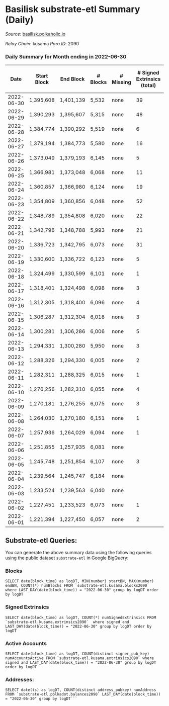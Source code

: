 # Basilisk substrate-etl Summary (Daily)

_Source_: [basilisk.polkaholic.io](https://basilisk.polkaholic.io)

*Relay Chain*: kusama
*Para ID*: 2090



### Daily Summary for Month ending in 2022-06-30


| Date | Start Block | End Block | # Blocks | # Missing | # Signed Extrinsics (total) | # Active Accounts | # Addresses with Balances | # Events | # Transfers | # XCM Transfers In | # XCM Transfers Out |
| ---- | ----------- | --------- | -------- | --------- | --------------------------- | ----------------- | ------------------------- | -------- | ----------- | ------------------ | ------------------- |
| 2022-06-30 | 1,395,608 | 1,401,139 | 5,532 | none  | 39 | 36 | 16,073 | 16,830 |   |   |   |
| 2022-06-29 | 1,390,293 | 1,395,607 | 5,315 | none  | 48 | 41 | 16,073 | 16,246 |   |   |   |
| 2022-06-28 | 1,384,774 | 1,390,292 | 5,519 | none  | 6 | 6 | 16,073 | 16,597 |   |   |   |
| 2022-06-27 | 1,379,194 | 1,384,773 | 5,580 | none  | 16 | 12 | 16,073 | 16,840 |   |   |   |
| 2022-06-26 | 1,373,049 | 1,379,193 | 6,145 | none  | 5 | 5 | 16,073 | 18,472 |   | 2  |   |
| 2022-06-25 | 1,366,981 | 1,373,048 | 6,068 | none  | 11 | 9 | 16,073 | 18,271 |   |   |   |
| 2022-06-24 | 1,360,857 | 1,366,980 | 6,124 | none  | 19 | 11 | 16,073 | 18,510 |   |   |   |
| 2022-06-23 | 1,354,809 | 1,360,856 | 6,048 | none  | 52 | 20 | 16,073 | 31,498 |   |   |   |
| 2022-06-22 | 1,348,789 | 1,354,808 | 6,020 | none  | 22 | 19 | 16,073 | 18,193 |   |   |   |
| 2022-06-21 | 1,342,796 | 1,348,788 | 5,993 | none  | 21 | 16 | 16,073 | 18,108 |   |   |   |
| 2022-06-20 | 1,336,723 | 1,342,795 | 6,073 | none  | 31 | 16 | 16,073 | 18,417 |   |   |   |
| 2022-06-19 | 1,330,600 | 1,336,722 | 6,123 | none  | 5 | 3 | 16,073 | 18,399 |   |   |   |
| 2022-06-18 | 1,324,499 | 1,330,599 | 6,101 | none  | 1 | 1 | 16,073 | 18,313 |   |   |   |
| 2022-06-17 | 1,318,401 | 1,324,498 | 6,098 | none  | 3 | 3 | 16,073 | 18,309 |   |   |   |
| 2022-06-16 | 1,312,305 | 1,318,400 | 6,096 | none  | 4 | 3 | 16,073 | 18,304 |   |   |   |
| 2022-06-15 | 1,306,287 | 1,312,304 | 6,018 | none  | 3 | 3 | 16,073 | 18,078 |   | 1 ($2.00) |   |
| 2022-06-14 | 1,300,281 | 1,306,286 | 6,006 | none  | 5 | 2 | 16,073 | 18,033 |   |   |   |
| 2022-06-13 | 1,294,331 | 1,300,280 | 5,950 | none  | 3 | 2 | 16,073 | 17,881 |   |   |   |
| 2022-06-12 | 1,288,326 | 1,294,330 | 6,005 | none  | 2 | 2 | 16,073 | 18,024 |   |   |   |
| 2022-06-11 | 1,282,311 | 1,288,325 | 6,015 | none  | 1 | 1 | 16,073 | 18,052 |   |   |   |
| 2022-06-10 | 1,276,256 | 1,282,310 | 6,055 | none  | 4 | 4 | 16,073 | 18,178 |   |   |   |
| 2022-06-09 | 1,270,181 | 1,276,255 | 6,075 | none  | 3 | 2 | 16,073 | 18,239 |   |   |   |
| 2022-06-08 | 1,264,030 | 1,270,180 | 6,151 | none  | 1 | 1 | 16,073 | 18,460 |   |   |   |
| 2022-06-07 | 1,257,936 | 1,264,029 | 6,094 | none  | 1 | 1 | 16,073 | 18,290 |   |   |   |
| 2022-06-06 | 1,251,855 | 1,257,935 | 6,081 | none  |  |  | 16,073 | 18,251 |   |   |   |
| 2022-06-05 | 1,245,748 | 1,251,854 | 6,107 | none  | 3 | 3 | 16,073 | 18,332 |   |   |   |
| 2022-06-04 | 1,239,564 | 1,245,747 | 6,184 | none  |  |  | 16,073 | 18,558 |   |   |   |
| 2022-06-03 | 1,233,524 | 1,239,563 | 6,040 | none  |  |  | 16,073 | 18,125 |   |   |   |
| 2022-06-02 | 1,227,451 | 1,233,523 | 6,073 | none  | 1 | 1 | 16,073 | 18,229 |   |   |   |
| 2022-06-01 | 1,221,394 | 1,227,450 | 6,057 | none  | 2 | 1 | 16,073 | 18,180 |   |   |   |

## Substrate-etl Queries:
You can generate the above summary data using the following queries using the public dataset `substrate-etl` in Google BigQuery:


### Blocks
```
SELECT date(block_time) as logDT, MIN(number) startBN, MAX(number) endBN, COUNT(*) numBlocks FROM `substrate-etl.kusama.blocks2090`  where LAST_DAY(date(block_time)) = "2022-06-30" group by logDT order by logDT
```


### Signed Extrinsics
```
SELECT date(block_time) as logDT, COUNT(*) numSignedExtrinsics FROM `substrate-etl.kusama.extrinsics2090`  where signed and LAST_DAY(date(block_time)) = "2022-06-30" group by logDT order by logDT
```


### Active Accounts
```
SELECT date(block_time) as logDT, COUNT(distinct signer_pub_key) numAccountsActive FROM `substrate-etl.kusama.extrinsics2090` where signed and LAST_DAY(date(block_time)) = "2022-06-30" group by logDT order by logDT
```


### Addresses:
```
SELECT date(ts) as logDT, COUNT(distinct address_pubkey) numAddress FROM `substrate-etl.polkadot.balances2090` LAST_DAY(date(block_time)) = "2022-06-30" group by logDT```

